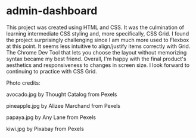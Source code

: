 # admin-dashboard
This project was created using HTML and CSS. It was the culmination of learning intermediate CSS styling and, more specifically, CSS Grid. I found the project surprisingly challenging since I am much more used to Flexbox at this point. It seems less intuitive to align/justify items correctly with Grid. The Chrome Dev Tool that lets you choose the layout without memorizing syntax became my best friend. Overall, I'm happy with the final product's aesthetics and responsiveness to changes in screen size. I look forward to continuing to practice with CSS Grid.

Photo credits:

avocado.jpg by Thought Catalog from Pexels

pineapple.jpg by Alizee Marchand from Pexels

papaya.jpg by Any Lane from Pexels

kiwi.jpg by Pixabay from Pexels